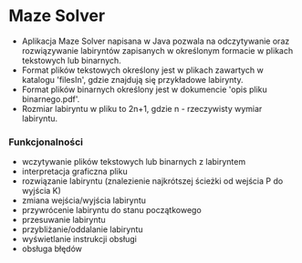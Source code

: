 # Maze Solver

- Aplikacja Maze Solver napisana w Java pozwala na odczytywanie oraz rozwiązywanie labiryntów zapisanych w określonym formacie w plikach tekstowych lub binarnych. 
- Format plików tekstowych określony jest w plikach zawartych w katalogu 'filesIn', gdzie znajdują się przykładowe labirynty.
- Format plików binarnych określony jest w dokumencie 'opis pliku binarnego.pdf'.
- Rozmiar labiryntu w pliku to 2n+1, gdzie n - rzeczywisty wymiar labiryntu.


<h3>Funkcjonalności</h3>
<ul>
  <li>wczytywanie plików tekstowych lub binarnych z labiryntem</li>
  <li>interpretacja graficzna pliku</li>
  <li>rozwiązanie labiryntu (znalezienie najkrótszej ścieżki od wejścia P do wyjścia K)</li>
  <li>zmiana wejścia/wyjścia labiryntu</li>
  <li>przywrócenie labiryntu do stanu początkowego</li>
  <li>przesuwanie labiryntu</li>
  <li>przybliżanie/oddalanie labiryntu</li>
  <li>wyświetlanie instrukcji obsługi</li>
  <li>obsługa błędów</li>
</ul>

